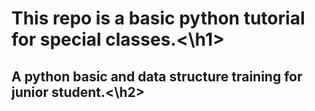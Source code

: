 <h1>This repo is a basic python tutorial for special classes.<\h1>
<h2>A python basic and data structure training for junior student.<\h2>
